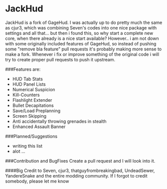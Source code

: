 # JackHud
JackHud is a fork of GageHud.
I was actually up to do pretty much the same as cjur3, which was combining Seven's codes into one nice package with settings and all that... but then i found this, so why start a complete new core, when there already is a nice start available?
However.. i am not down with some originally included features of GageHud, so instead of pushing some "remove bla feature" pull requests it's probably making more sense to make a fork.
Whenever i fix or improve something of the original code i will try to create proper pull requests to push it upstream.

###Features are:
* HUD Tab Stats
* HUD Panel Lists
* Numerical Suspicion
* Kill-Counters
* Flashlight Extender
* Bullet Decapitations
* Save/Load Preplanning
* Screen Skipping
* Anti accidentally throwing grenades in stealth
* Enhanced Assault Banner

###Planned/Suggestions
* writing this list
* alot ...

###Contribution and BugFixes
Create a pull request and I will look into it.

####Big Credit to Seven, cjur3, thatguyfrombreakingbad, UndeadSewer, YandereSnake and the entire modding community. If I forgot to credit somebody, please let me know
